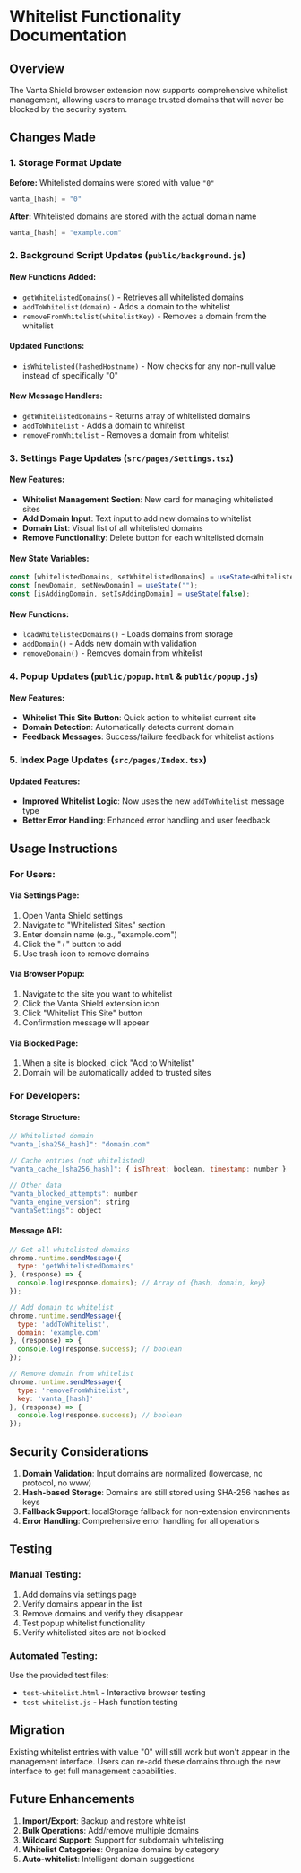# Whitelist Functionality Documentation

## Overview
The Vanta Shield browser extension now supports comprehensive whitelist management, allowing users to manage trusted domains that will never be blocked by the security system.

## Changes Made

### 1. Storage Format Update
**Before:** Whitelisted domains were stored with value `"0"`
```javascript
vanta_[hash] = "0"
```

**After:** Whitelisted domains are stored with the actual domain name
```javascript
vanta_[hash] = "example.com"
```

### 2. Background Script Updates (`public/background.js`)

#### New Functions Added:
- `getWhitelistedDomains()` - Retrieves all whitelisted domains
- `addToWhitelist(domain)` - Adds a domain to the whitelist
- `removeFromWhitelist(whitelistKey)` - Removes a domain from the whitelist

#### Updated Functions:
- `isWhitelisted(hashedHostname)` - Now checks for any non-null value instead of specifically "0"

#### New Message Handlers:
- `getWhitelistedDomains` - Returns array of whitelisted domains
- `addToWhitelist` - Adds a domain to whitelist
- `removeFromWhitelist` - Removes a domain from whitelist

### 3. Settings Page Updates (`src/pages/Settings.tsx`)

#### New Features:
- **Whitelist Management Section**: New card for managing whitelisted sites
- **Add Domain Input**: Text input to add new domains to whitelist
- **Domain List**: Visual list of all whitelisted domains
- **Remove Functionality**: Delete button for each whitelisted domain

#### New State Variables:
```typescript
const [whitelistedDomains, setWhitelistedDomains] = useState<WhitelistedDomain[]>([]);
const [newDomain, setNewDomain] = useState("");
const [isAddingDomain, setIsAddingDomain] = useState(false);
```

#### New Functions:
- `loadWhitelistedDomains()` - Loads domains from storage
- `addDomain()` - Adds new domain with validation
- `removeDomain()` - Removes domain from whitelist

### 4. Popup Updates (`public/popup.html` & `public/popup.js`)

#### New Features:
- **Whitelist This Site Button**: Quick action to whitelist current site
- **Domain Detection**: Automatically detects current domain
- **Feedback Messages**: Success/failure feedback for whitelist actions

### 5. Index Page Updates (`src/pages/Index.tsx`)

#### Updated Features:
- **Improved Whitelist Logic**: Now uses the new `addToWhitelist` message type
- **Better Error Handling**: Enhanced error handling and user feedback

## Usage Instructions

### For Users:

#### Via Settings Page:
1. Open Vanta Shield settings
2. Navigate to "Whitelisted Sites" section
3. Enter domain name (e.g., "example.com")
4. Click the "+" button to add
5. Use trash icon to remove domains

#### Via Browser Popup:
1. Navigate to the site you want to whitelist
2. Click the Vanta Shield extension icon
3. Click "Whitelist This Site" button
4. Confirmation message will appear

#### Via Blocked Page:
1. When a site is blocked, click "Add to Whitelist"
2. Domain will be automatically added to trusted sites

### For Developers:

#### Storage Structure:
```javascript
// Whitelisted domain
"vanta_[sha256_hash]": "domain.com"

// Cache entries (not whitelisted)
"vanta_cache_[sha256_hash]": { isThreat: boolean, timestamp: number }

// Other data
"vanta_blocked_attempts": number
"vanta_engine_version": string
"vantaSettings": object
```

#### Message API:
```javascript
// Get all whitelisted domains
chrome.runtime.sendMessage({
  type: 'getWhitelistedDomains'
}, (response) => {
  console.log(response.domains); // Array of {hash, domain, key}
});

// Add domain to whitelist
chrome.runtime.sendMessage({
  type: 'addToWhitelist',
  domain: 'example.com'
}, (response) => {
  console.log(response.success); // boolean
});

// Remove domain from whitelist
chrome.runtime.sendMessage({
  type: 'removeFromWhitelist',
  key: 'vanta_[hash]'
}, (response) => {
  console.log(response.success); // boolean
});
```

## Security Considerations

1. **Domain Validation**: Input domains are normalized (lowercase, no protocol, no www)
2. **Hash-based Storage**: Domains are still stored using SHA-256 hashes as keys
3. **Fallback Support**: localStorage fallback for non-extension environments
4. **Error Handling**: Comprehensive error handling for all operations

## Testing

### Manual Testing:
1. Add domains via settings page
2. Verify domains appear in the list
3. Remove domains and verify they disappear
4. Test popup whitelist functionality
5. Verify whitelisted sites are not blocked

### Automated Testing:
Use the provided test files:
- `test-whitelist.html` - Interactive browser testing
- `test-whitelist.js` - Hash function testing

## Migration

Existing whitelist entries with value "0" will still work but won't appear in the management interface. Users can re-add these domains through the new interface to get full management capabilities.

## Future Enhancements

1. **Import/Export**: Backup and restore whitelist
2. **Bulk Operations**: Add/remove multiple domains
3. **Wildcard Support**: Support for subdomain whitelisting
4. **Whitelist Categories**: Organize domains by category
5. **Auto-whitelist**: Intelligent domain suggestions
